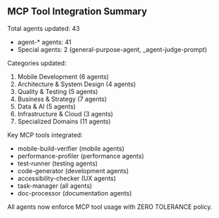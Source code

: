 ## MCP Tool Integration Summary

Total agents updated: 43
- agent-* agents: 41
- Special agents: 2 (general-purpose-agent, _agent-judge-prompt)

Categories updated:
1. Mobile Development (6 agents)
2. Architecture & System Design (4 agents)  
3. Quality & Testing (5 agents)
4. Business & Strategy (7 agents)
5. Data & AI (5 agents)
6. Infrastructure & Cloud (3 agents)
7. Specialized Domains (11 agents)

Key MCP tools integrated:
- mobile-build-verifier (mobile agents)
- performance-profiler (performance agents)
- test-runner (testing agents)
- code-generator (development agents)
- accessibility-checker (UX agents)
- task-manager (all agents)
- doc-processor (documentation agents)

All agents now enforce MCP tool usage with ZERO TOLERANCE policy.
